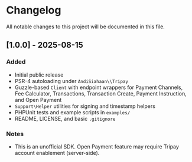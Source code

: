 # Changelog

All notable changes to this project will be documented in this file.

## [1.0.0] - 2025-08-15
### Added
- Initial public release
- PSR-4 autoloading under `AndiSiahaan\\Tripay`
- Guzzle-based `Client` with endpoint wrappers for Payment Channels, Fee Calculator, Transactions, Transaction Create, Payment Instruction, and Open Payment
- `Support\Helper` utilities for signing and timestamp helpers
- PHPUnit tests and example scripts in `examples/`
- README, LICENSE, and basic `.gitignore`

### Notes
- This is an unofficial SDK. Open Payment feature may require Tripay account enablement (server-side).


